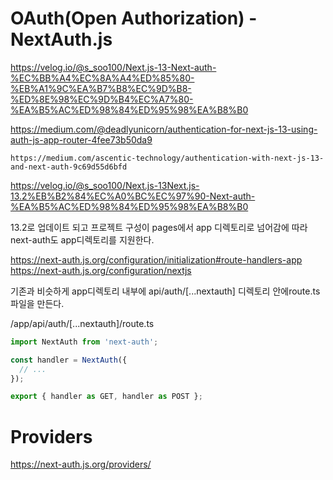 # OAuth(Open Authorization) - NextAuth.js

https://velog.io/@s_soo100/Next.js-13-Next-auth-%EC%BB%A4%EC%8A%A4%ED%85%80-%EB%A1%9C%EA%B7%B8%EC%9D%B8-%ED%8E%98%EC%9D%B4%EC%A7%80-%EA%B5%AC%ED%98%84%ED%95%98%EA%B8%B0

https://medium.com/@deadlyunicorn/authentication-for-next-js-13-using-auth-js-app-router-4fee73b50da9

`https://medium.com/ascentic-technology/authentication-with-next-js-13-and-next-auth-9c69d55d6bfd`

https://velog.io/@s_soo100/Next.js-13Next.js-13.2%EB%B2%84%EC%A0%BC%EC%97%90-Next-auth-%EA%B5%AC%ED%98%84%ED%95%98%EA%B8%B0

13.2로 업데이트 되고 프로젝트 구성이 pages에서 app 디렉토리로 넘어감에 따라 next-auth도 app디렉토리를 지원한다.

https://next-auth.js.org/configuration/initialization#route-handlers-app
https://next-auth.js.org/configuration/nextjs

기존과 비슷하게 app디렉토리 내부에 api/auth/[...nextauth] 디렉토리 안에route.ts 파일을 만든다.

/app/api/auth/[...nextauth]/route.ts

```jsx
import NextAuth from 'next-auth';

const handler = NextAuth({
  // ...
});

export { handler as GET, handler as POST };
```

# Providers

https://next-auth.js.org/providers/

